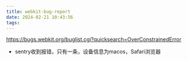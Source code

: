 ```yaml
---
title: webkit-bug-report
date: 2024-02-21 10:43:56
tags:
---
```

https://bugs.webkit.org/buglist.cgi?quicksearch=OverConstrainedError

- sentry收到报错，只有一条，设备信息为macos，Safari浏览器